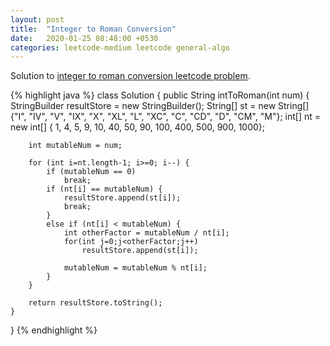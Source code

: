 ```yaml
---
layout: post
title:  "Integer to Roman Conversion"
date:   2020-01-25 08:48:00 +0530
categories: leetcode-medium leetcode general-algo 
---
```


Solution to [integer to roman conversion leetcode problem][leetcode-integer-to-roman].

{% highlight java %}
class Solution {
    public String intToRoman(int num) {
        StringBuilder resultStore = new StringBuilder();
        String[] st = new String[] {"I", "IV", "V", "IX", "X", "XL", "L", "XC", "C", "CD", "D", "CM", "M"};
        int[] nt = new int[]       { 1,    4,   5,    9,   10,  40,   50,  90,   100, 400,  500, 900,  1000};

        int mutableNum = num;

        for (int i=nt.length-1; i>=0; i--) {
            if (mutableNum == 0)
                break;
            if (nt[i] == mutableNum) {
                resultStore.append(st[i]);
                break;
            }
            else if (nt[i] < mutableNum) {
                int otherFactor = mutableNum / nt[i];
                for(int j=0;j<otherFactor;j++)
                    resultStore.append(st[i]);

                mutableNum = mutableNum % nt[i];
            }
        }

        return resultStore.toString();
    }

}
{% endhighlight %}

[leetcode-integer-to-roman]: https://leetcode.com/problems/integer-to-roman/
